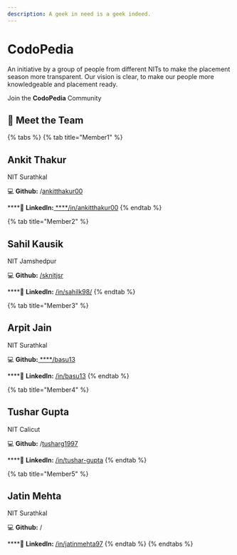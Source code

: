 ```yaml
---
description: A geek in need is a geek indeed.
---
```


# CodoPedia

An initiative by a group of people from different NITs to make the placement season more transparent. Our vision is clear, to make our people more knowledgeable and placement ready.

Join the **CodoPedia** Community

## 🤝 Meet the Team

{% tabs %}
{% tab title="Member1" %}
## Ankit Thakur 

NIT Surathkal

💻 **Github:** /[ankitthakur00](https://github.com/ankitthakur00)

\*\*\*\*👥 **LinkedIn:**[ ****/in/ankitthakur00](https://www.linkedin.com/in/ankitthakur00/)
{% endtab %}

{% tab title="Member2" %}
## Sahil Kausik 

NIT Jamshedpur

💻 **Github:** [/sknitjsr](https://github.com/sknitjsr)

\*\*\*\*👥 **LinkedIn:** [/in/sahilk98/](https://www.linkedin.com/in/sahilk98/)
{% endtab %}

{% tab title="Member3" %}
## Arpit Jain

NIT Surathkal

💻 **Github:**[ ****/basu13](https://github.com/basu13)

\*\*\*\*👥 **LinkedIn:** [/in/basu13](https://www.linkedin.com/in/basu13/)
{% endtab %}

{% tab title="Member4" %}
## Tushar Gupta

NIT Calicut

💻 **Github:** /[tusharg1997](https://github.com/tusharg1997)

\*\*\*\*👥 **LinkedIn:** [/in/tushar-gupta](https://www.linkedin.com/in/tushar-gupta-b7232a67/)
{% endtab %}

{% tab title="Member5" %}
## Jatin Mehta

NIT Surathkal

💻 **Github:** /

\*\*\*\*👥 **LinkedIn:** [/in/jatinmehta97](https://www.linkedin.com/in/jatinmehta97/)
{% endtab %}
{% endtabs %}





